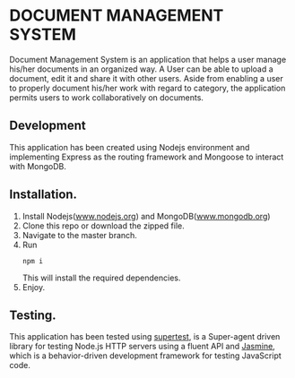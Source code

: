 DOCUMENT MANAGEMENT SYSTEM
==========================

Document Management System is an application that helps a user manage his/her documents in an organized way. A User can be able to upload a document, edit it and share it with other users. Aside from enabling a user to properly document his/her work with regard to category, the application permits users to work collaboratively on documents.

Development
-----------
This application has been created using Nodejs environment and implementing Express as the routing framework and Mongoose to interact with MongoDB.

Installation.
-------------
1. Install Nodejs(www.nodejs.org) and MongoDB(www.mongodb.org)
2. Clone this repo or download the zipped file.
3. Navigate to the master branch.
4. Run
    ```
    npm i

    ```
    This will install the required dependencies.
5. Enjoy.

Testing.
--------
This application has been tested using [supertest](https://www.npmjs.com/package/supertest), is a Super-agent driven library for testing Node.js HTTP servers using a fluent API and [Jasmine](http://jasmine.github.io/2.0/introduction.html), which is a behavior-driven development framework for testing JavaScript code.
